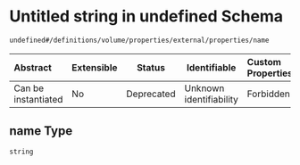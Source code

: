 # Untitled string in undefined Schema

```txt
undefined#/definitions/volume/properties/external/properties/name
```




| Abstract            | Extensible | Status     | Identifiable            | Custom Properties | Additional Properties | Access Restrictions | Defined In                                                                  |
| :------------------ | ---------- | ---------- | ----------------------- | :---------------- | --------------------- | ------------------- | --------------------------------------------------------------------------- |
| Can be instantiated | No         | Deprecated | Unknown identifiability | Forbidden         | Allowed               | none                | [config_schema_v3.9.json\*](config_schema_v3.9.json "open original schema") |

## name Type

`string`
